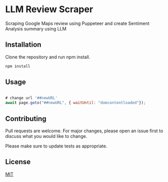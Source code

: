 # LLM Review Scraper

Scraping Google Maps review using Puppeteer and create Sentiment Analysis summary using LLM

## Installation

Clone the repository and run npm install.

```bash
npm install
```

## Usage

```javascript

# change url '##newURL'
await page.goto("##newURL", { waitUntil: "domcontentloaded"});
```

## Contributing

Pull requests are welcome. For major changes, please open an issue first
to discuss what you would like to change.

Please make sure to update tests as appropriate.

## License

[MIT](https://choosealicense.com/licenses/mit/)
